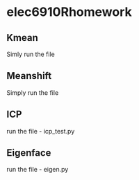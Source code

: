 # elec6910Rhomework
## Kmean 

Simly run the file 

## Meanshift

Simply run the file

## ICP
run the file - icp_test.py

## Eigenface
run the file - eigen.py 
